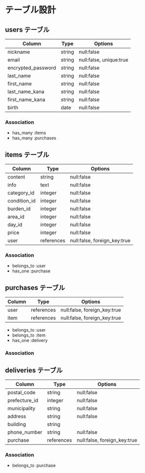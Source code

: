 # テーブル設計

## users テーブル

| Column             | Type   | Options                 | 
| ------------------ | ------ | ----------------------- | 
| nickname           | string | null:false              | 
| email              | string | null:false, unique:true | 
| encrypted_password | string | null:false              | 
| last_name          | string | null:false              | 
| first_name         | string | null:false              | 
| last_name_kana     | string | null:false              | 
| first_name_kana    | string | null:false              | 
| birth              | date   | null:false              | 

### Association

- has_many :items
- has_many :purchases

## items テーブル

| Column       | Type       | Options                      | 
| ------------ | ---------- | ---------------------------- | 
| content      | string     | null:false                   | 
| info         | text       | null:false                   |
| category_id  | integer    | null:false                   | 
| condition_id | integer    | null:false                   | 
| burden_id    | integer    | null:false                   | 
| area_id      | integer    | null:false                   | 
| day_id       | integer    | null:false                   | 
| price        | integer    | null:false                   | 
| user         | references | null:false, foreign_key:true |

### Association

- belongs_to :user
- has_one :purchase

## purchases テーブル

| Column | Type       | Options                      | 
| ------ | ---------- | ---------------------------- | 
| user   | references | null:false, foreign_key:true | 
| item   | references | null:false, foreign_key:true |

- belongs_to :user
- belongs_to :item
- has_one :delivery

### Association

## deliveries テーブル

| Column        | Type       | Options                      | 
| ------------- | ---------- | ---------------------------- | 
| postal_code   | string     | null:false                   | 
| prefecture_id | integer    | null:false                   | 
| municipality  | string     | null:false                   | 
| address       | string     | null:false                   | 
| building      | string     |                              | 
| phone_number  | string     | null:false                   | 
| purchase      | references | null:false, foreign_key:true | 

### Association

- belongs_to :purchase